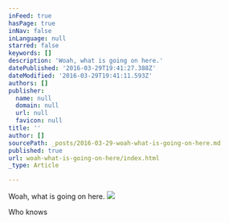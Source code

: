 ```yaml
---
inFeed: true
hasPage: true
inNav: false
inLanguage: null
starred: false
keywords: []
description: 'Woah, what is going on here.'
datePublished: '2016-03-29T19:41:27.388Z'
dateModified: '2016-03-29T19:41:11.593Z'
authors: []
publisher:
  name: null
  domain: null
  url: null
  favicon: null
title: ''
author: []
sourcePath: _posts/2016-03-29-woah-what-is-going-on-here.md
published: true
url: woah-what-is-going-on-here/index.html
_type: Article

---
```

Woah, what is going on here.
![](https://the-grid-user-content.s3-us-west-2.amazonaws.com/454937ef-61ff-48e5-9ebe-3c3d93c6389d.png)

Who knows